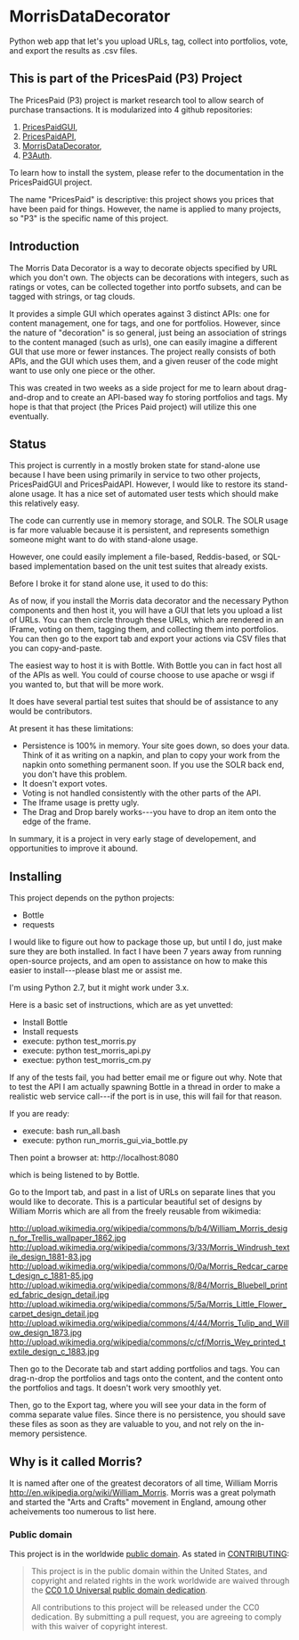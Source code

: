 MorrisDataDecorator
===================

Python web app that let's you upload URLs, tag, collect into portfolios, vote, and export the results as .csv files.

This is part of the PricesPaid (P3) Project
--------------------------------------

The PricesPaid (P3) project is market research tool to allow search of purchase transactions.  It is modularized into 4 github repositories:

1. [PricesPaidGUI](https://github.com/XGov/PricesPaidGUI),
2. [PricesPaidAPI](https://github.com/presidential-innovation-fellows/PricesPaidAPI),
3. [MorrisDataDecorator](https://github.com/presidential-innovation-fellows/MorrisDataDecorator),
4. [P3Auth](https://github.com/XGov/P3Auth).

To learn how to install the system, please refer to the documentation in the PricesPaidGUI project.

The name "PricesPaid" is descriptive: this project shows you prices that have been paid for things.  However, the name is applied to many projects, so "P3" is the specific name of this project.

Introduction
------------

The Morris Data Decorator is a way to decorate objects specified by URL which you don't own.  The objects
can be decorations with integers, such as ratings or votes, can be collected together into portfo
subsets, and can be tagged with strings, or tag clouds.

It provides a simple GUI which operates against 3 distinct APIs: one for content management, one for tags,
and one for portfolios.  However, since the nature of "decoration" is so general, just being an association
of strings to the content managed (such as urls), one can easily imagine a different GUI that use more or
fewer instances.  The project really consists of both APIs, and the GUI which uses them, and a given
reuser of the code might want to use only one piece or the other.

This was created in two weeks as a side project for me to learn about drag-and-drop and to create an API-based
way fo storing portfolios and tags.  My hope is that that project (the Prices Paid project) will utilize this
one eventually.


Status
------

This project is currently in a mostly broken state for stand-alone use because I have been using primarily in service to two other projects, PricesPaidGUI and PricesPaidAPI.  However, I would like to restore its stand-alone usage.  It has a nice set of automated user tests which should make this relatively easy.

The code can currently use in memory storage, and SOLR.  The SOLR usage is far more valuable because it is persistent, and represents somethign someone might want to do with stand-alone usage.

However, one could easily implement a file-based, Reddis-based, or SQL-based implementation based on the unit test suites that already exists.

Before I broke it for stand alone use, it used to do this:

As of now, if you install the Morris data decorator and the necessary Python components and then host it,
you will have a GUI that lets you upload a list of URLs.  You can then circle through these URLs, which are
rendered in an IFrame, voting on them, tagging them, and collecting them into portfolios.  You can then
go to the export tab and export your actions via CSV files that you can copy-and-paste.

The easiest way to host it is with Bottle.  With Bottle you can in fact host all of the APIs as well.
You could of course choose to use apache or wsgi if you wanted to, but that will be more work.

It does have several partial test suites that should be of assistance to any would be contributors.

At present it has these limitations:

* Persistence is 100% in memory.  Your site goes down, so does your data.  Think of it
as writing on a napkin, and plan to copy your work from the napkin onto something permanent soon. If you use the SOLR back end, you don't have this problem.
* It doesn't export votes.
* Voting is not handled consistently with the other parts of the API.
* The Iframe usage is pretty ugly.
* The Drag and Drop barely works---you have to drop an item onto the edge of the frame.

In summary, it is a project in very early stage of developement, and opportunities to improve it abound.

Installing
------------------------

This project depends on the python projects:

* Bottle
* requests

I would like to figure out how to package those up, but until I do, just make sure they are both installed.
In fact I have been 7 years away from running open-source projects, and am open to assistance on how
to make this easier to install---please blast me or assist me.

I'm using Python 2.7, but it might work under 3.x.

Here is a basic set of instructions, which are as yet unvetted:
* Install Bottle
* Install requests
* execute: python test_morris.py
* execute: python test_morris_api.py
* exectue: python test_morris_cm.py

If any of the tests fail, you had better email me or figure out why.  Note that to test the API
I am actually spawning Bottle in a thread in order to make a realistic web service call---if the port
is in use, this will fail for that reason.

If you are ready:
* execute: bash run_all.bash
* execute: python run_morris_gui_via_bottle.py

Then point a browser at:
http://localhost:8080

which is being listened to by Bottle.

Go to the Import tab, and past in a list of URLs on separate lines that you would like to
decorate.  This is a particular beautiful set of designs by William Morris which are all from
the freely reusable from wikimedia:

http://upload.wikimedia.org/wikipedia/commons/b/b4/William_Morris_design_for_Trellis_wallpaper_1862.jpg
http://upload.wikimedia.org/wikipedia/commons/3/33/Morris_Windrush_textile_design_1881-83.jpg
http://upload.wikimedia.org/wikipedia/commons/0/0a/Morris_Redcar_carpet_design_c_1881-85.jpg
http://upload.wikimedia.org/wikipedia/commons/8/84/Morris_Bluebell_printed_fabric_design_detail.jpg
http://upload.wikimedia.org/wikipedia/commons/5/5a/Morris_Little_Flower_carpet_design_detail.jpg
http://upload.wikimedia.org/wikipedia/commons/4/44/Morris_Tulip_and_Willow_design_1873.jpg
http://upload.wikimedia.org/wikipedia/commons/c/cf/Morris_Wey_printed_textile_design_c_1883.jpg

Then go to the Decorate tab and start adding portfolios and tags.  You can drag-n-drop the portfolios and
tags onto the content, and the content onto the portfolios and tags.  It doesn't work very smoothly yet.

Then, go to the Export tag, where you will see your data in the form of comma separate value files.  Since
there is no persistence, you should save these files as soon as they are valuable to you, and not rely
on the in-memory persistence.

Why is it called Morris?
------------------------

It is named after one of the greatest decorators of all time, William Morris
http://en.wikipedia.org/wiki/William_Morris.  Morris was a great polymath and
started the "Arts and Crafts" movement in England, amoung other acheivements too numerous to list here.

### Public domain

This project is in the worldwide [public domain](LICENSE.md). As stated in [CONTRIBUTING](CONTRIBUTING.md):

> This project is in the public domain within the United States, and copyright and related rights in the work worldwide are waived through the [CC0 1.0 Universal public domain dedication](https://creativecommons.org/publicdomain/zero/1.0/).
>
> All contributions to this project will be released under the CC0 dedication. By submitting a pull request, you are agreeing to comply with this waiver of copyright interest.

